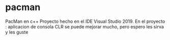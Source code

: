 # pacman
PacMan en c++
Proyecto hecho en el IDE Visual Studio 2019. En el proyecto : aplicacion de consola CLR
se puede mejorar mucho, pero espero les sirva y les guste
